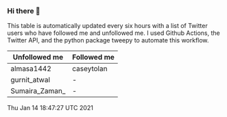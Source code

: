 ### Hi there 👋

This table is automatically updated every six hours with a list of Twitter users who have followed me and unfollowed me. I used Github Actions, the Twitter API, and the python package tweepy to automate this workflow.

| Unfollowed me |  Followed me |
| --- | --- |
|almasa1442|caseytolan|
|gurnit_atwal|-|
|Sumaira_Zaman_|-|
Thu Jan 14 18:47:27 UTC 2021
